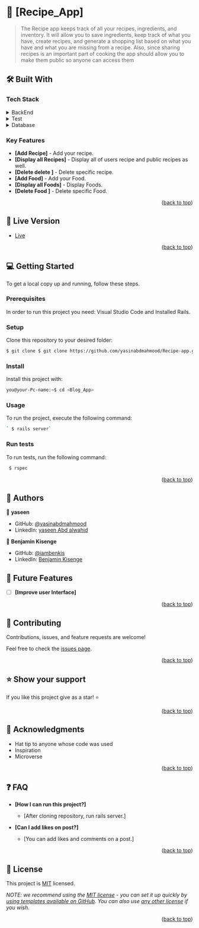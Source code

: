 # 📖 [Recipe_App] <a name="about-project"></a>

>  The Recipe app keeps track of all your recipes, ingredients, and inventory. It will allow you to save ingredients, keep track of what you have, create recipes, and generate a shopping list based on what you have and what you are missing from a recipe. Also, since sharing recipes is an important part of cooking the app should allow you to make them public so anyone can access them
## 🛠 Built With <a name="built-with"></a>

### Tech Stack <a name="tech-stack"></a>

<details>
  <summary>BackEnd</summary>
  <ul>
    <li><a href="https://railsguide.com/">Rails</a></li>
  </ul>
</details>

<details>
  <summary>Test</summary>
  <ul>
    <li><a href="https://rspec.com/">RSPEC</a></li>
  </ul>
</details>

<details>
<summary>Database</summary>
  <ul>
    <li><a href="https://www.postgresql.org/">PostgreSQL</a></li>
  </ul>
</details>

<!-- Features -->

### Key Features <a name="key-features"></a>

- **[Add Recipe]** - Add your recipe.
- **[Display all Recipes]** - Display all of users recipe and public recipes as well.
- **[Delete delete ]** - Delete specific recipe.
- **[Add Food]** - Add your Food.
- **[Display all Foods]** - Display  Foods.
- **[Delete Food ]** - Delete specific Food.

<p align="right">(<a href="#readme-top">back to top</a>)</p>

<!-- LIVE DEMO -->

## 🚀 Live Version <a name="live-demo"></a>

- [Live](https://recipe-qykx.onrender.com)

<p align="right">(<a href="#readme-top">back to top</a>)</p>

<!-- GETTING STARTED -->

## 💻 Getting Started <a name="getting-started"></a>

To get a local copy up and running, follow these steps.

### Prerequisites

In order to run this project you need: Visual Studio Code and Installed Rails.

### Setup

Clone this repository to your desired folder:

```bash command
$ git clone $ git clone https://github.com/yasinabdmahmood/Recipe-app.git
```

### Install

Install this project with:

```bash command
you@your-Pc-name:~$ cd <Blog_App>
```

### Usage

To run the project, execute the following command:

```bash command
` $ rails server`
```

### Run tests

To run tests, run the following command:
```bash command
 $ rspec
```


<p align="right">(<a href="#readme-top">back to top</a>)</p>

<!-- AUTHORS -->

## 👥 Authors <a name="authors"></a>

👤 **yaseen**

- GitHub: [@yasinabdmahmood](https://github.com/yasinabdmahmood)
- LinkedIn: [yaseen Abd alwahid](https://www.linkedin.com/in/yaseen-abdalwahid/)

👤 **Benjamin Kisenge**

- GitHub: [@iambenkis](https://github.com/iambenkis)
- LinkedIn: [Benjamin Kisenge ](https://www.linkedin.com/in/benjamin-kisenge/)

<!-- FUTURE FEATURES -->

## 🔭 Future Features <a name="future-features"></a>

- [ ] **[Improve user Interface]**

<p align="right">(<a href="#readme-top">back to top</a>)</p>

<!-- CONTRIBUTING -->

## 🤝 Contributing <a name="contributing"></a>

Contributions, issues, and feature requests are welcome!

Feel free to check the [issues page](../../issues/).

<p align="right">(<a href="#readme-top">back to top</a>)</p>

<!-- SUPPORT -->

## ⭐️ Show your support <a name="support"></a>

If you like this project give as a star! ⭐️

<p align="right">(<a href="#readme-top">back to top</a>)</p>

<!-- ACKNOWLEDGEMENTS -->

## 🙏 Acknowledgments <a name="acknowledgements"></a>

- Hat tip to anyone whose code was used
- Inspiration
- Microverse

<p align="right">(<a href="#readme-top">back to top</a>)</p>

<!-- FAQ (optional) -->

## ❓ FAQ <a name="faq"></a>

- **[How I can run this project?]**

  - [After cloning repository, run rails server.]

- **[Can I add likes on post?]**

  - [You can add likes and comments on a post.]

<p align="right">(<a href="#readme-top">back to top</a>)</p>

<!-- LICENSE -->

## 📝 License <a name="license"></a>

This project is [MIT](./LICENSE) licensed.

_NOTE: we recommend using the [MIT license](https://choosealicense.com/licenses/mit/) - you can set it up quickly by [using templates available on GitHub](https://docs.github.com/en/communities/setting-up-your-project-for-healthy-contributions/adding-a-license-to-a-repository). You can also use [any other license](https://choosealicense.com/licenses/) if you wish._

<p align="right">(<a href="#readme-top">back to top</a>)</p>

